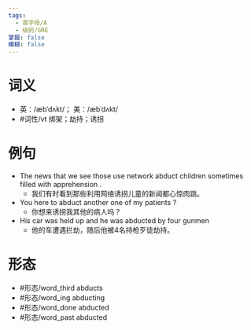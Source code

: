 ```yaml
---
tags:
  - 首字母/A
  - 级别/GRE
掌握: false
模糊: false
---
```

# 词义
- 英：/æbˈdʌkt/； 美：/æbˈdʌkt/
- #词性/vt  绑架；劫持；诱拐
# 例句
- The news that we see those use network abduct children sometimes filled with apprehension .
	- 我们有时看到那些利用网络诱拐儿童的新闻都心惊肉跳。
- You here to abduct another one of my patients ?
	- 你想来诱拐我其他的病人吗？
- His car was held up and he was abducted by four gunmen
	- 他的车遭遇拦劫，随后他被4名持枪歹徒劫持。
# 形态
- #形态/word_third abducts
- #形态/word_ing abducting
- #形态/word_done abducted
- #形态/word_past abducted

